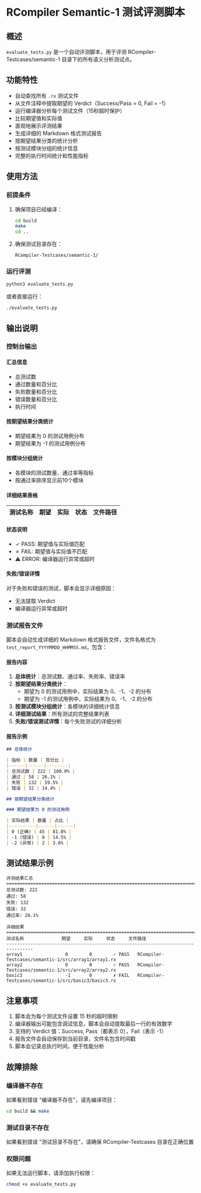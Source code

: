 # RCompiler Semantic-1 测试评测脚本

## 概述

`evaluate_tests.py` 是一个自动评测脚本，用于评测 RCompiler-Testcases/semantic-1 目录下的所有语义分析测试点。

## 功能特性

- 自动查找所有 `.rx` 测试文件
- 从文件注释中提取期望的 Verdict（Success/Pass = 0, Fail = -1）
- 运行编译器分析每个测试文件（15秒超时保护）
- 比较期望值和实际值
- 直观地展示评测结果
- 生成详细的 Markdown 格式测试报告
- 按期望结果分类的统计分析
- 按测试模块分组的统计信息
- 完整的执行时间统计和性能指标

## 使用方法

### 前提条件

1. 确保项目已经编译：
   ```bash
   cd build
   make
   cd ..
   ```

2. 确保测试目录存在：
   ```
   RCompiler-Testcases/semantic-1/
   ```

### 运行评测

```bash
python3 evaluate_tests.py
```

或者直接运行：

```bash
./evaluate_tests.py
```

## 输出说明

### 控制台输出

#### 汇总信息
- 总测试数
- 通过数量和百分比
- 失败数量和百分比
- 错误数量和百分比
- 执行时间

#### 按期望结果分类统计
- 期望结果为 0 的测试用例分布
- 期望结果为 -1 的测试用例分布

#### 按模块分组统计
- 各模块的测试数量、通过率等指标
- 按通过率排序显示前10个模块

#### 详细结果表格
| 测试名称 | 期望 | 实际 | 状态 | 文件路径 |
|---------|------|------|------|----------|

#### 状态说明
- ✓ PASS: 期望值与实际值匹配
- ✗ FAIL: 期望值与实际值不匹配
- ⚠ ERROR: 编译器运行异常或超时

#### 失败/错误详情
对于失败和错误的测试，脚本会显示详细原因：
- 无法提取 Verdict
- 编译器运行异常或超时

### 测试报告文件

脚本会自动生成详细的 Markdown 格式报告文件，文件名格式为 `test_report_YYYYMMDD_HHMMSS.md`，包含：

#### 报告内容
1. **总体统计**：总测试数、通过率、失败率、错误率
2. **按期望结果分类统计**：
   - 期望为 0 的测试用例中，实际结果为 0、-1、-2 的分布
   - 期望为 -1 的测试用例中，实际结果为 0、-1、-2 的分布
3. **按测试模块分组统计**：各模块的详细统计信息
4. **详细测试结果**：所有测试的完整结果列表
5. **失败/错误测试详情**：每个失败测试的详细分析

#### 报告示例
```markdown
## 总体统计

| 指标 | 数量 | 百分比 |
|------|------|--------|
| 总测试数 | 222 | 100.0% |
| 通过 | 58 | 26.1% |
| 失败 | 132 | 59.5% |
| 错误 | 32 | 14.4% |

## 按期望结果分类统计

### 期望结果为 0 的测试用例

| 实际结果 | 数量 | 占比 |
|----------|------|------|
| 0 (正确) | 45 | 81.8% |
| -1 (错误) | 8 | 14.5% |
| -2 (异常) | 2 | 3.6% |
```

## 测试结果示例

```
评测结果汇总
================================================================================
总测试数: 222
通过: 58
失败: 132
错误: 32
通过率: 26.1%

详细结果
================================================================================
测试名称              期望     实际     状态     文件路径
--------------------------------------------------------------------------------
array1                0        0        ✓ PASS   RCompiler-Testcases/semantic-1/src/array1/array1.rx
array2                0        0        ✓ PASS   RCompiler-Testcases/semantic-1/src/array2/array2.rx
basic3                -1       0        ✗ FAIL   RCompiler-Testcases/semantic-1/src/basic3/basic3.rx
```

## 注意事项

1. 脚本会为每个测试文件设置 15 秒的超时限制
2. 编译器输出可能包含调试信息，脚本会自动提取最后一行的有效数字
3. 支持的 Verdict 值：Success, Pass（都表示 0），Fail（表示 -1）
4. 报告文件会自动保存到当前目录，文件名包含时间戳
5. 脚本会记录总执行时间，便于性能分析

## 故障排除

### 编译器不存在
如果看到错误 "编译器不存在"，请先编译项目：
```bash
cd build && make
```

### 测试目录不存在
如果看到错误 "测试目录不存在"，请确保 RCompiler-Testcases 目录在正确位置

### 权限问题
如果无法运行脚本，请添加执行权限：
```bash
chmod +x evaluate_tests.py